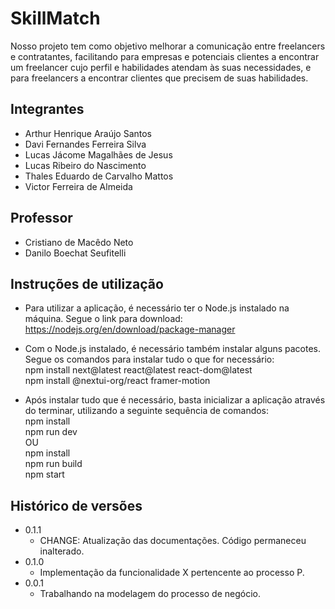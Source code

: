 # SkillMatch

Nosso projeto tem como objetivo melhorar a comunicação entre freelancers e contratantes, facilitando para empresas e potenciais clientes a encontrar um freelancer cujo perfil e habilidades atendam às suas necessidades, e para freelancers a encontrar clientes que precisem de suas habilidades.

## Integrantes

* Arthur Henrique Araújo Santos
* Davi Fernandes Ferreira Silva
* Lucas Jácome Magalhães de Jesus
* Lucas Ribeiro do Nascimento
* Thales Eduardo de Carvalho Mattos
* Victor Ferreira de Almeida

## Professor

* Cristiano de Macêdo Neto
* Danilo Boechat Seufitelli

## Instruções de utilização

- Para utilizar a aplicação, é necessário ter o Node.js instalado na máquina. Segue o link para download: https://nodejs.org/en/download/package-manager

- Com o Node.js instalado, é necessário também instalar alguns pacotes. Segue os comandos para instalar tudo o que for necessário:<br>npm install next@latest react@latest react-dom@latest<br>npm install @nextui-org/react framer-motion

- Após instalar tudo que é necessário, basta inicializar a aplicação através do terminar, utilizando a seguinte sequência de comandos: <br>npm install<br>npm run dev<br>OU<br>npm install<br>npm run build<br>npm start

## Histórico de versões

* 0.1.1
    * CHANGE: Atualização das documentações. Código permaneceu inalterado.
* 0.1.0
    * Implementação da funcionalidade X pertencente ao processo P.
* 0.0.1
    * Trabalhando na modelagem do processo de negócio.

